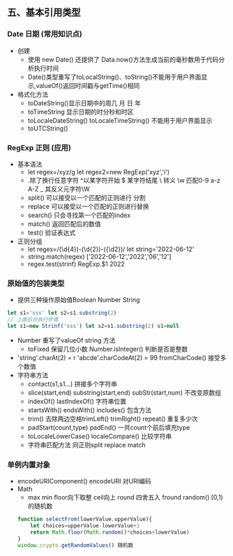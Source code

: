 ## 五、基本引用类型
### Date 日期 (常用知识点)
- 创建
  - 使用 new Date()  还提供了 Data.now()方法生成当前的毫秒数用于代码分析执行时间
  - Date()类型重写了toLocalString()、toString()不能用于用户界面显示,valueOf()返回时间戳与getTime()相同
- 格式化方法
  - toDateString()显示日期中的周几 月 日 年
  - toTimeString 显示日期的时分秒和时区
  - toLocaleDateString() toLocaleTimeString() 不能用于用户界面显示
  - toUTCString()
### RegExp 正则 (应用)
  - 基本语法 
    - let regex=/xyz/g let regex2=new RegExp('xyz','i')
    - .除了换行任意字符 ^以某字符开始 $ 某字符结尾 \ 转义 \w 匹配0-9 a-z A-Z _ 其反义元字符\W   
    - split() 可以接受以一个匹配的正则进行 分割
    - replace 可以接受以一个匹配的正则进行替换
    - search() 只会寻找第一个匹配的index
    - match() 返回匹配后的数值
    - test() 验证表达式
  - 正则分组
    - let regex=/(\d{4})-(\d{2})-({\d2})/ let string='2022-06-12'
    - string.match(regex) ['2022-06-12','2022','06','12']
    - regex.test(strinf) RegExp.$1 2022
### 原始值的包装类型
  - 提供三种操作原始值Boolean Number String
```js           
let s1='sss' let s2=s1.substring(2)
// 上面后台执行步骤
let s1=new Strinf('sss') let s2=s1.substring(2) s1=null
```
- Number 重写了valueOf string 方法
  - toFixed 保留几位小数 Number.isInteger() 判断是否是整数
- 'string'.charAt(2) = r  'abcde'.charCodeAt(2) = 99 fromCharCode() 接受多个数值
- 字符串方法
  - contact(s1,s1...) 拼接多个字符串
  - slice(start,end) substring(start,end) subStr(start,num) 不改变原数组
  - indexOf() lastIndexOf() 字符串位置
  - startsWith() endsWith() includes() 包含方法 
  - trim() 去除两边空格trimLeft() trimRight() repeat() 重复多少次
  - padStart(count,type) padEnd() 一共count个前后填充type
  - toLocaleLowerCase()  localeCompare() 比较字符串
  - 字符串匹配方法 同正则split replace match
### 单例内置对象
- encodeURIComponent() encodeURI 对URI编码
- Math 
  - max min floor向下取整 ceil向上 round 四舍五入 fround random() [0,1)的随机数
  ```js
  function selectFrom(lowerValue,upperValue){
      let choices=upperValue-lowerValue+1
      return Math.floor(Math.random()*choices+lowerValue)
  }
  window.crypto.getRandomValues() 随机数
  ```